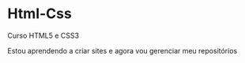 # Html-Css
 Curso HTML5 e CSS3

Estou aprendendo a criar sites e agora vou gerenciar meu repositórios